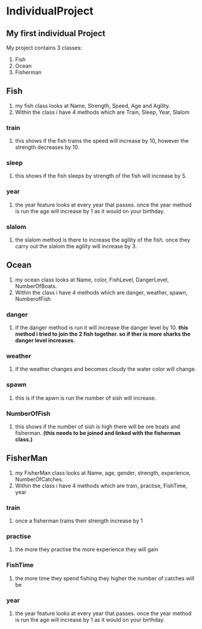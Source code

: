 # IndividualProject
## My first individual Project
My project contains 3 classes:
1. Fish
2. Ocean
3. Fisherman 

## Fish
1. my fish class looks at Name, Strength, Speed, Age and Agility.
2. Within the class i have 4 methods which are Train, Sleep, Year, Slalom

### train 
1. this shows if the fish trains the speed will increase by 10, however the strength decreases by 10.
### sleep 
1. this shows if the fish sleeps by strength of the fish will increase by 5.
### year 
1. the year feature looks at every year that passes. once the year method is run the age will increase by 1 as it would on your birthday.
### slalom 
1. the slalom method is there to increase the agility of the fish. once they carry out the slalom the agility will increase by 3.


## Ocean
1. my ocean class looks at Name, color, FishLevel, DangerLevel, NumberOfBoats.
2. Within the class i have 4 methods which are danger, weather, spawn, NumberofFish

### danger 
1. if the danger method is run it will increase the danger level by 10. **this method i tried to join the 2 fish together. so if ther is more sharks the danger level increases.**
### weather 
1. if the weather changes and becomes cloudy the water color will change. 
### spawn 
1. this is if the apwn is run the number of sish will increase.
### NumberOfFish 
1. this shows if the number of sish is high there will be ore boats and fisherman. **(this needs to be joined and linked with the fisherman class.)**


## FisherMan
1. my FisherMan class looks at Name, age, gender, strength, experience, NumberOfCatches.
2. Within the class i have 4 methods which are train, practise, FishTime, year

### train 
1. once a fisherman trains their strength increase by 1
### practise 
1. the more they practise the more experience they will gain
### FishTime 
1. the more time they spend fishing they higher the number of catches will be
### year 
1. the year feature looks at every year that passes. once the year method is run the age will increase by 1 as it would on your birthday.


